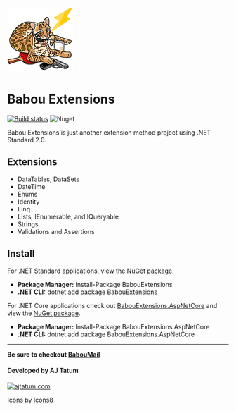 ![alt text](https://raw.githubusercontent.com/ajtatum/BabouExtensions/master/assets/Babou-150x150.png "Babou loves extension methods!") <!-- markdownlint-disable -->

# **Babou Extensions**

[![Build status](https://ci.appveyor.com/api/projects/status/2um6nsg5bub058nv?svg=true)](https://ci.appveyor.com/project/ajtatum/babouextensions) ![Nuget](https://img.shields.io/nuget/dt/BabouExtensions)

Babou Extensions is just another extension method project using .NET Standard 2.0.

## **Extensions**

* DataTables, DataSets
* DateTime
* Enums
* Identity
* Linq
* Lists, IEnumerable, and IQueryable
* Strings
* Validations and Assertions

## **Install**

For .NET Standard applications, view the [NuGet package](https://www.nuget.org/packages/BabouExtensions/).

* **Package Manager:** Install-Package BabouExtensions
* **.NET CLI:** dotnet add package BabouExtensions

For .NET Core applications check out [BabouExtensions.AspNetCore](https://github.com/ajtatum/BabouExtensions.AspNetCore) and view the [NuGet package](https://www.nuget.org/packages/BabouExtensions.AspNetCore/).

* **Package Manager:** Install-Package BabouExtensions.AspNetCore
* **.NET CLI:** dotnet add package BabouExtensions.AspNetCore

---

**Be sure to checkout [BabouMail](https://github.com/ajtatum/BabouMail)**

#### Developed by AJ Tatum

[![ajtatum.com](https://img.icons8.com/clouds/50/000000/domain.png "ajtatum.com")](https://ajtatum.com)

[Icons by Icons8](https://icons8.com/)
